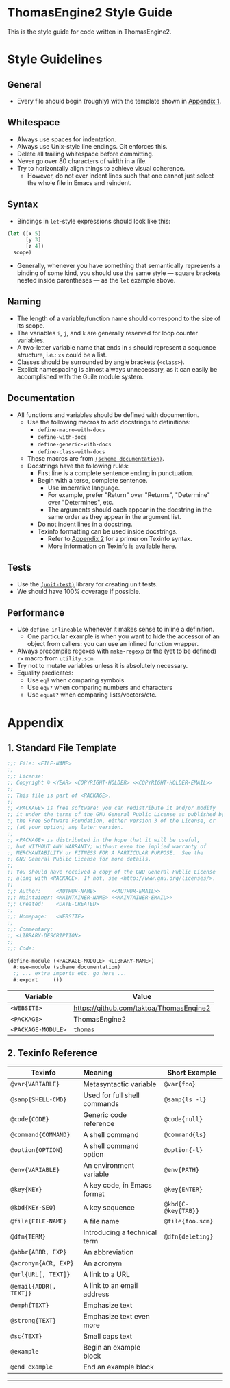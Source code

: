 # ThomasEngine2 Style Guide

This is the style guide for code written in ThomasEngine2.

# Style Guidelines

## General

* Every file should begin (roughly) with the template shown
  in [Appendix 1][ax-1].

## Whitespace

* Always use spaces for indentation.
* Always use Unix-style line endings. Git enforces this.
* Delete all trailing whitespace before committing.
* Never go over 80 characters of width in a file.
* Try to horizontally align things to achieve visual coherence.
    * However, do not ever indent lines such that one cannot
      just select the whole file in Emacs and reindent.

## Syntax

* Bindings in `let`-style expressions should look like this:

```scheme
(let ([x 5]
      [y 3]
      [z 4])
  scope)
```

* Generally, whenever you have something that semantically
  represents a binding of some kind, you should use the same
  style — square brackets nested inside parentheses — as the
  `let` example above.


## Naming

* The length of a variable/function name should correspond to
  the size of its scope.
* The variables `i`, `j`, and `k` are generally reserved for
  loop counter variables.
* A two-letter variable name that ends in `s` should represent
  a sequence structure, i.e.: `xs` could be a list.
* Classes should be surrounded by angle brackets (`<class>`).
* Explicit namespacing is almost always unnecessary, as it can
  easily be accomplished with the Guile module system.

## Documentation

* All functions and variables should be defined with documention.
    * Use the following macros to add docstrings to definitions:
        * `define-macro-with-docs`
        * `define-with-docs`
        * `define-generic-with-docs`
        * `define-class-with-docs`
    * These macros are from [`(scheme documentation)`][docstrings].
    * Docstrings have the following rules:
        * First line is a complete sentence ending in punctuation.
        * Begin with a terse, complete sentence.
            * Use imperative language.
            * For example, prefer "Return" over "Returns",
              "Determine" over "Determines", etc.
            * The arguments should each appear in the docstring in
              the same order as they appear in the argument list.
        * Do not indent lines in a docstring.
        * Texinfo formatting can be used inside docstrings.
            * Refer to [Appendix 2][ax-2] for a primer on Texinfo syntax.
            * More information on Texinfo is available [here][texinfo].

## Tests

* Use the [`(unit-test)`][unit-test] library for creating unit tests.
* We should have 100% coverage if possible.

## Performance

* Use `define-inlineable` whenever it makes sense to inline a definition.
    * One particular example is when you want to hide the accessor of an
    object from callers: you can use an inlined function wrapper.
* Always precompile regexes with `make-regexp` or the (yet to be defined)
  `rx` macro from `utility.scm`.
* Try not to mutate variables unless it is absolutely necessary.
* Equality predicates:
    * Use `eq?`    when comparing symbols
    * Use `eqv?`   when comparing numbers and characters
    * Use `equal?` when comparing lists/vectors/etc.

# Appendix

## 1. Standard File Template

```scheme
;;; File: <FILE-NAME>
;;
;;; License:
;; Copyright © <YEAR> <COPYRIGHT-HOLDER> <<COPYRIGHT-HOLDER-EMAIL>>
;;
;; This file is part of <PACKAGE>.
;;
;; <PACKAGE> is free software: you can redistribute it and/or modify
;; it under the terms of the GNU General Public License as published by
;; the Free Software Foundation, either version 3 of the License, or
;; (at your option) any later version.
;;
;; <PACKAGE> is distributed in the hope that it will be useful,
;; but WITHOUT ANY WARRANTY; without even the implied warranty of
;; MERCHANTABILITY or FITNESS FOR A PARTICULAR PURPOSE.  See the
;; GNU General Public License for more details.
;;
;; You should have received a copy of the GNU General Public License
;; along with <PACKAGE>. If not, see <http://www.gnu.org/licenses/>.
;;
;;; Author:     <AUTHOR-NAME>     <<AUTHOR-EMAIL>>
;;; Maintainer: <MAINTAINER-NAME> <<MAINTAINER-EMAIL>>
;;; Created:    <DATE-CREATED>
;;
;;; Homepage:   <WEBSITE>
;;
;;; Commentary:
;; <LIBRARY-DESCRIPTION>
;;
;;; Code:

(define-module (<PACKAGE-MODULE> <LIBRARY-NAME>)
  #:use-module (scheme documentation)
  ;; ... extra imports etc. go here ...
  #:export     ())
```

| Variable           | Value                                   |
| ------------------ | --------------------------------------- |
| `<WEBSITE>`        | https://github.com/taktoa/ThomasEngine2 |
| `<PACKAGE>`        | ThomasEngine2                           |
| `<PACKAGE-MODULE>` | `thomas`                                |


## 2. Texinfo Reference

| Texinfo                | Meaning                      | Short Example        |
| ---------------------- |:---------------------------- | -------------------- |
| `@var{VARIABLE}`       | Metasyntactic variable       | `@var{foo}`          |
| `@samp{SHELL-CMD}`     | Used for full shell commands | `@samp{ls -l}`       |
| `@code{CODE}`          | Generic code reference       | `@code{null}`        |
| `@command{COMMAND}`    | A shell command              | `@command{ls}`       |
| `@option{OPTION}`      | A shell command option       | `@option{-l}`        |
| `@env{VARIABLE}`       | An environment variable      | `@env{PATH}`         |
| `@key{KEY}`            | A key code, in Emacs format  | `@key{ENTER}`        |
| `@kbd{KEY-SEQ}`        | A key sequence               | `@kbd{C-@key{TAB}}`  |
| `@file{FILE-NAME}`     | A file name                  | `@file{foo.scm}`     |
| `@dfn{TERM}`           | Introducing a technical term | `@dfn{deleting}`     |
| `@abbr{ABBR, EXP}`     | An abbreviation              |                      |
| `@acronym{ACR, EXP}`   | An acronym                   |                      |
| `@url{URL[, TEXT]}`    | A link to a URL              |                      |
| `@email{ADDR[, TEXT]}` | A link to an email address   |                      |
| `@emph{TEXT}`          | Emphasize text               |                      |
| `@strong{TEXT}`        | Emphasize text even more     |                      |
| `@sc{TEXT}`            | Small caps text              |                      |
| `@example`             | Begin an example block       |                      |
| `@end example`         | End an example block         |                      |


--------------------------------------------------------------------------------

[ax-1]: #standard-file-template
[ax-2]: #texinfo-reference

[texinfo]:    http://www.gnu.org/software/texinfo/manual/texinfo/texinfo.html
[unit-test]:  http://www.nongnu.org/guile-lib/doc/ref/unit-test
[docstrings]: http://www.nongnu.org/guile-lib/doc/ref/scheme.documentation

